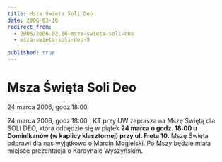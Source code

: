 ```yaml
---
title: Msza Święta Soli Deo
date: 2006-03-16
redirect_from: 
  - 2006/2006.03.16-msza-swieta-soli-deo
  - msza-swieta-soli-deo-9

published: true
---
```




# Msza Święta Soli Deo

<time>24 marca 2006, godz.18:00</time>

24 marca 2006, godz.18:00 | KT przy UW zaprasza na Mszę Świętą dla SOLI DEO, która odbędzie się w piątek **24 marca o godz. 18:00 u Dominikanów (w kaplicy klasztornej) przy ul. Freta 10.** Mszę Święta odprawi dla nas wyjątkowo o.Marcin Mogielski. Po Mszy będzie miała miejsce prezentacja o Kardynale Wyszyńskim.

<!--{{json:{"created_date":"2006-03-16 00:20:05","publish_down":"0000-00-00 00:00:00","id":"316"}}}-->